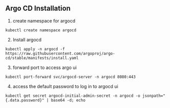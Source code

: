 ## Argo CD Installation

1. create namespace for argocd 

```
kubectl create namespace argocd
```
2. Install argocd 

```
kubectl apply -n argocd -f https://raw.githubusercontent.com/argoproj/argo-cd/stable/manifests/install.yaml
```
3. forward port to access argo ui
```
kubectl port-forward svc/argocd-server -n argocd 8080:443
```
4. access the default password to log in to argocd ui
```
kubectl get secret argocd-initial-admin-secret -n argocd -o jsonpath="{.data.password}" | base64 -d; echo
```
